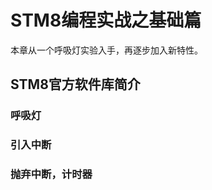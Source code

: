# STM8编程实战之基础篇 #
本章从一个呼吸灯实验入手，再逐步加入新特性。
## STM8官方软件库简介 ##



### 呼吸灯 ###


### 引入中断 ###


### 抛弃中断，计时器 ###
